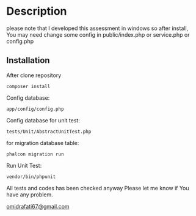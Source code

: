 # Description

please note that I developed this assessment in windows so after install, You may need change some config in public/index.php or service.php or config.php



## Installation

After clone repository

```
composer install
```
Config database:
```
app/config/config.php
```
Config database for unit test:
```
tests/Unit/AbstractUnitTest.php
```
for migration database table:
```
phalcon migration run
```

Run Unit Test:

```
vendor/bin/phpunit
```
All tests and codes has been checked anyway Please let me know if You have any problem.

omidrafati67@gmail.com